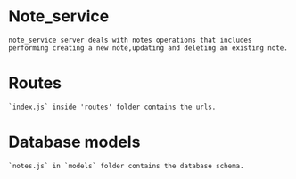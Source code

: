 # Note_service

    note_service server deals with notes operations that includes performing creating a new note,updating and deleting an existing note.
    

# Routes
    `index.js` inside 'routes' folder contains the urls.

# Database models
    `notes.js` in `models` folder contains the database schema.